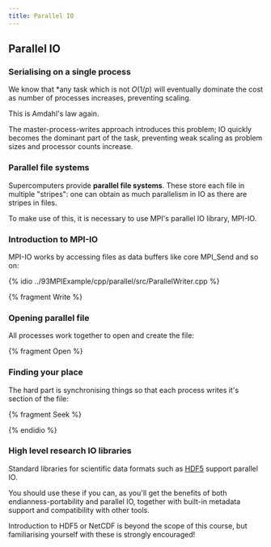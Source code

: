 ```yaml
---
title: Parallel IO
---
```


## Parallel IO

### Serialising on a single process

We know that *any task which is not $O(1/p)$ will eventually dominate the cost as number of processes
increases, preventing scaling.

This is Amdahl's law again.

The master-process-writes approach introduces this problem; IO quickly becomes the dominant part of the
task, preventing weak scaling as problem sizes and processor counts increase.

### Parallel file systems

Supercomputers provide **parallel file systems**. These store each file in multiple "stripes":
one can obtain as much parallelism in IO as there are stripes in files.

To make use of this, it is necessary to use MPI's parallel IO library, MPI-IO.

### Introduction to MPI-IO

MPI-IO works by accessing files as data buffers like core MPI_Send and so on:

{% idio ../93MPIExample/cpp/parallel/src/ParallelWriter.cpp %}

{% fragment Write %}

### Opening parallel file

All processes work together to open and create the file:

{% fragment Open %}

### Finding your place

The hard part is synchronising things so that each process writes it's section of the file:

{% fragment Seek %}

{% endidio %}

### High level research IO libraries

Standard libraries for scientific data formats
such as [HDF5](http://www.hdfgroup.org/HDF5/) support parallel IO.

You should use these
if you can, as you'll get the benefits of both endianness-portability and parallel IO,
together with built-in metadata support and compatibility with other tools.

Introduction to
HDF5 or NetCDF is beyond the scope of this course, but familiarising yourself with these
is strongly encouraged!
